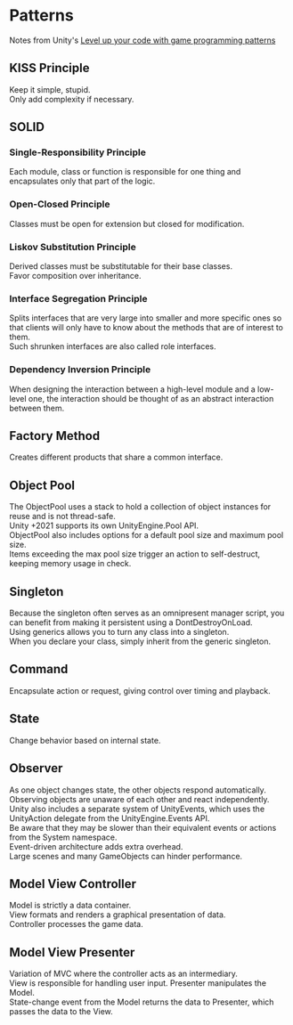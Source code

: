 
# Patterns

Notes from Unity's [Level up your code with game programming patterns](https://github.com/Unity-Technologies/game-programming-patterns-demo)

## KISS Principle

Keep it simple, stupid.
<br>Only add complexity if necessary.

## SOLID

### Single-Responsibility Principle

Each module, class or function is responsible for one thing and encapsulates only that part of the logic.

### Open-Closed Principle

Classes must be open for extension but closed for modification.

### Liskov Substitution Principle

Derived classes must be substitutable for their base classes.
<br>Favor composition over inheritance.

### Interface Segregation Principle

Splits interfaces that are very large into smaller and more specific ones so that clients will only have to know about the methods that are of interest to them.
<br>Such shrunken interfaces are also called role interfaces.

### Dependency Inversion Principle

When designing the interaction between a high-level module and a low-level one, the interaction should be thought of as an abstract interaction between them.

## Factory Method

Creates different products that share a common interface.

## Object Pool

The ObjectPool uses a stack to hold a collection of object instances for reuse and is not thread-safe.
<br>Unity +2021 supports its own UnityEngine.Pool API.
<br>ObjectPool also includes options for a default pool size and maximum pool size.
<br>Items exceeding the max pool size trigger an action to self-destruct, keeping memory usage in check.

## Singleton

Because the singleton often serves as an omnipresent manager script, you can benefit from making it persistent using a DontDestroyOnLoad.
<br>Using generics allows you to turn any class into a singleton.
<br>When you declare your class, simply inherit from the generic singleton.

## Command

Encapsulate action or request, giving control over timing and playback.

## State

Change behavior based on internal state.

## Observer

As one object changes state, the other objects respond automatically.
<br>Observing objects are unaware of each other and react independently.
<br>Unity also includes a separate system of UnityEvents, which uses the UnityAction delegate from the UnityEngine.Events API.
<br>Be aware that they may be slower than their equivalent events or actions from the System namespace.
<br>Event-driven architecture adds extra overhead.
<br>Large scenes and many GameObjects can hinder performance.

## Model View Controller

Model is strictly a data container.
<br>View formats and renders a graphical presentation of data.
<br>Controller processes the game data.

## Model View Presenter

Variation of MVC where the controller acts as an intermediary.
<br>View is responsible for handling user input. Presenter manipulates the Model.
<br>State-change event from the Model returns the data to Presenter, which passes the data to the View.


